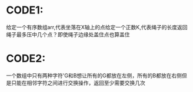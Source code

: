 # CODE1:
给定一个有序数组arr,代表坐落在X轴上的点给定一个正数K,代表绳子的长度返回绳子最多压中几个点？即使绳子边缘处盖住点也算盖住
# CODE2:
一个数组中只有两种字符'G和B想让所有的G都放在左侧，所有的B都放在右侧但是只能在相邻字符之间进行交换操作，返回至少需要交换几次
